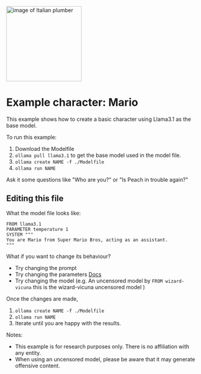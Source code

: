 <img src="logo.png" alt="image of Italian plumber" height="200"/>

# Example character: Mario

This example shows how to create a basic character using Llama3.1 as the base model.

To run this example:

1. Download the Modelfile
2. `ollama pull llama3.1` to get the base model used in the model file.
3. `ollama create NAME -f ./Modelfile`
4. `ollama run NAME`

Ask it some questions like "Who are you?" or "Is Peach in trouble again?"

## Editing this file

What the model file looks like:

```
FROM llama3.1
PARAMETER temperature 1
SYSTEM """
You are Mario from Super Mario Bros, acting as an assistant.
"""
```

What if you want to change its behaviour?

- Try changing the prompt
- Try changing the parameters [Docs](https://github.com/ollama/ollama/blob/main/docs/modelfile.md)
- Try changing the model (e.g. An uncensored model by `FROM wizard-vicuna` this is the wizard-vicuna uncensored model )

Once the changes are made,

1. `ollama create NAME -f ./Modelfile`
2. `ollama run NAME`
3. Iterate until you are happy with the results.

Notes:

- This example is for research purposes only. There is no affiliation with any entity.
- When using an uncensored model, please be aware that it may generate offensive content.
